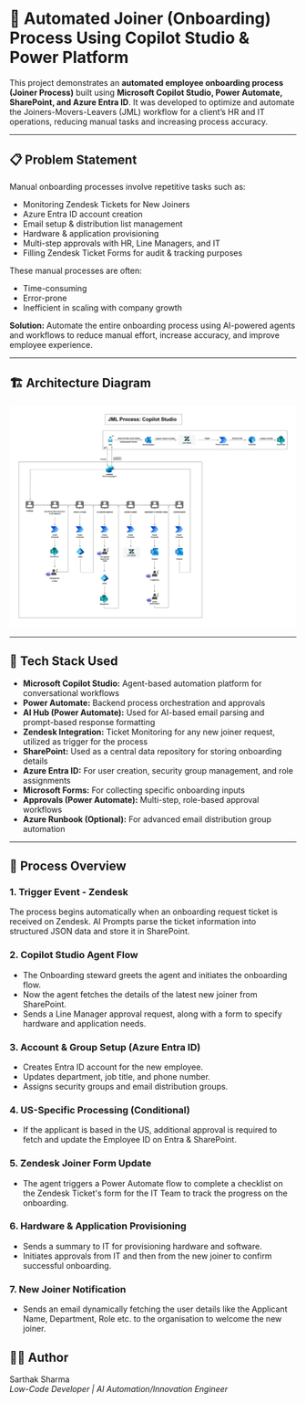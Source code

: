 # 🚀 Automated Joiner (Onboarding) Process Using Copilot Studio & Power Platform

This project demonstrates an **automated employee onboarding process (Joiner Process)** built using **Microsoft Copilot Studio, Power Automate, SharePoint, and Azure Entra ID**. It was developed to optimize and automate the Joiners-Movers-Leavers (JML) workflow for a client’s HR and IT operations, reducing manual tasks and increasing process accuracy.

---

## 📋 Problem Statement

Manual onboarding processes involve repetitive tasks such as:
- Monitoring Zendesk Tickets for New Joiners
- Azure Entra ID account creation  
- Email setup & distribution list management  
- Hardware & application provisioning  
- Multi-step approvals with HR, Line Managers, and IT
- Filling Zendesk Ticket Forms for audit & tracking purposes

These manual processes are often:
- Time-consuming  
- Error-prone  
- Inefficient in scaling with company growth  

**Solution:** Automate the entire onboarding process using AI-powered agents and workflows to reduce manual effort, increase accuracy, and improve employee experience.

---

## 🏗️ Architecture Diagram

![Architecture Diagram](/Architecture_Diagram.jpg)

---

## 🔧 Tech Stack Used
- **Microsoft Copilot Studio:** Agent-based automation platform for conversational workflows  
- **Power Automate:** Backend process orchestration and approvals  
- **AI Hub (Power Automate):** Used for AI-based email parsing and prompt-based response formatting 
- **Zendesk Integration:** Ticket Monitoring for any new joiner request, utilized as trigger for the process 
- **SharePoint:** Used as a central data repository for storing onboarding details  
- **Azure Entra ID:** For user creation, security group management, and role assignments  
- **Microsoft Forms:** For collecting specific onboarding inputs  
- **Approvals (Power Automate):** Multi-step, role-based approval workflows  
- **Azure Runbook (Optional):** For advanced email distribution group automation


---

## 🔄 Process Overview

### 1. **Trigger Event - Zendesk**
The process begins automatically when an onboarding request ticket is received on Zendesk. AI Prompts parse the ticket information into structured JSON data and store it in SharePoint.

### 2. **Copilot Studio Agent Flow**
- The Onboarding steward greets the agent and initiates the onboarding flow.
- Now the agent fetches the details of the latest new joiner from SharePoint.
- Sends a Line Manager approval request, along with a form to specify hardware and application needs.

### 3. **Account & Group Setup (Azure Entra ID)**
- Creates Entra ID account for the new employee.
- Updates department, job title, and phone number.
- Assigns security groups and email distribution groups.

### 4. **US-Specific Processing (Conditional)**
- If the applicant is based in the US, additional approval is required to fetch and update the Employee ID on Entra & SharePoint.

### 5. **Zendesk Joiner Form Update**
- The agent triggers a Power Automate flow to complete a checklist on the Zendesk Ticket's form for the IT Team to track the progress on the onboarding.

### 6. **Hardware & Application Provisioning**
- Sends a summary to IT for provisioning hardware and software.
- Initiates approvals from IT and then from the new joiner to confirm successful onboarding.

### 7. **New Joiner Notification**
- Sends an email dynamically fetching the user details like the Applicant Name, Department, Role etc. to the organisation to welcome the new joiner.

## 🙋‍♂️ Author
Sarthak Sharma  
*Low-Code Developer | AI Automation/Innovation Engineer*
